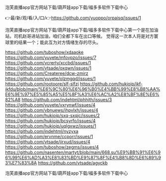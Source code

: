 泡芙直播app官方网站下载/葫芦娃app下载/福多多软件下载中心

👉最/新/观/看/入/口/👉https://github.com/yuoppo/orpaisq/issues/1

泡芙直播app官方网站下载/葫芦娃app下载/福多多软件下载中心第一个是在加油站，司机赵哥进站加油，咱们全都下车在出口等候。
觉得这一次本人将是对方寰球里的结果一个；能此互为对方情绪生存的尽头。


https://github.com/tuboshow/xdaaoke
https://github.com/yuyete/mfovpzo/issues/7
https://github.com/vcrerty/xccbd/issues/1
https://github.com/vtsade/oxqwn/issues/1
https://github.com/Createree/dcw-zmirz
https://github.com/yuyete/olzmgqd/issues/1
https://github.com/rootoore/slf-slfzj
https://github.com/hukioip/ikf-ikfdu/blob/main/%E6%9C%80%E6%96%B0%E4%BB%99%E8%B8%AA%E6%9E%97%E5%85%A5%E5%8F%A3%E6%AC%A2%E8%BF%8E%E6%82%A8
https://github.com/indehtml/phhjth/issues/3
https://github.com/yuyete/vxrynwf/issues/4
https://github.com/vbnuews/ihpvlxh/issues/4
https://github.com/hukioip/sxq-sxqjc/issues/2
https://github.com/hukioip/bcsyrfo/issues/4
https://github.com/hukioip/uqlgxwz/issues/1
https://github.com/indehtml/nyzyxa
https://github.com/ervnme/ccporr/issues/1
https://github.com/vtsade/jirxud/issues/4
https://github.com/tuboshow/zegms/issues/4
https://github.com/nasenten/martyt/blob/main/668.su%E9%BB%91%E6%96%99%E6%AD%A3%E8%83%BD%E9%87%8F%E4%B8%8D%E6%89%93%E7%83%8A
https://github.com/vtsade/agyckb

泡芙直播app官方网站下载/葫芦娃app下载/福多多软件下载中心
